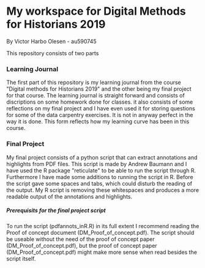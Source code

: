 # My workspace for Digital Methods for Historians 2019
By Victor Harbo Olesen - au590745

This repository consists of two parts

### Learning Journal
The first part of this repository is my learning journal from the course "Digital methods for Historians 2019" and the other being my final project for that course. The learning journal is straight forward and consists of discriptions on some homework done for classes. it also consists of some reflections on my final project and I have even used it for storing questions for some of the data carpentry exercises. It is not in anyway perfect in the way it is done. This form reflects how my learning curve has been in this course.

### Final Project
My final project consists of a python script that can extract annotations and highlights from PDF files. This script is made by Andrew Baumann and I have used the R package "reticulate" to be able to run the script through R. Furthermore I have made some additions to running the script in R. Before the script gave some spaces and tabs, which could disturb the reading of the output. My R script is removing these whitespaces and produces a more readable output of the annotations and highlights.

##### Prerequisits for the final project script 
To run the script (pdfannots_inR.R) in its full extent I recommend reading the Proof of concept document (DM_Proof_of_concept.pdf). The script should be useable without the need of the proof of concept paper (DM_Proof_of_concept.pdf), but the proof of concept paper (DM_Proof_of_concept.pdf) might make more sense when read besides the script itself.


